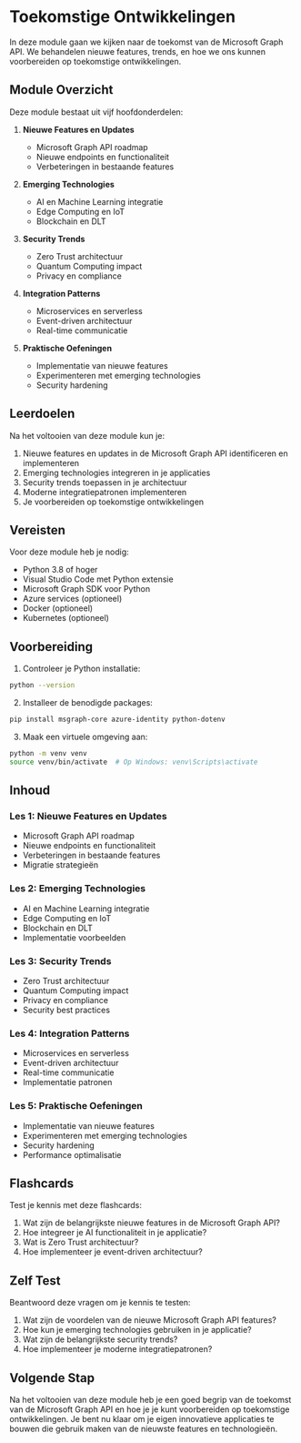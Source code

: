 # Toekomstige Ontwikkelingen

In deze module gaan we kijken naar de toekomst van de Microsoft Graph API. We behandelen nieuwe features, trends, en hoe we ons kunnen voorbereiden op toekomstige ontwikkelingen.

## Module Overzicht

Deze module bestaat uit vijf hoofdonderdelen:

1. **Nieuwe Features en Updates**
   - Microsoft Graph API roadmap
   - Nieuwe endpoints en functionaliteit
   - Verbeteringen in bestaande features

2. **Emerging Technologies**
   - AI en Machine Learning integratie
   - Edge Computing en IoT
   - Blockchain en DLT

3. **Security Trends**
   - Zero Trust architectuur
   - Quantum Computing impact
   - Privacy en compliance

4. **Integration Patterns**
   - Microservices en serverless
   - Event-driven architectuur
   - Real-time communicatie

5. **Praktische Oefeningen**
   - Implementatie van nieuwe features
   - Experimenteren met emerging technologies
   - Security hardening

## Leerdoelen

Na het voltooien van deze module kun je:

1. Nieuwe features en updates in de Microsoft Graph API identificeren en implementeren
2. Emerging technologies integreren in je applicaties
3. Security trends toepassen in je architectuur
4. Moderne integratiepatronen implementeren
5. Je voorbereiden op toekomstige ontwikkelingen

## Vereisten

Voor deze module heb je nodig:

- Python 3.8 of hoger
- Visual Studio Code met Python extensie
- Microsoft Graph SDK voor Python
- Azure services (optioneel)
- Docker (optioneel)
- Kubernetes (optioneel)

## Voorbereiding

1. Controleer je Python installatie:
```bash
python --version
```

2. Installeer de benodigde packages:
```bash
pip install msgraph-core azure-identity python-dotenv
```

3. Maak een virtuele omgeving aan:
```bash
python -m venv venv
source venv/bin/activate  # Op Windows: venv\Scripts\activate
```

## Inhoud

### Les 1: Nieuwe Features en Updates
- Microsoft Graph API roadmap
- Nieuwe endpoints en functionaliteit
- Verbeteringen in bestaande features
- Migratie strategieën

### Les 2: Emerging Technologies
- AI en Machine Learning integratie
- Edge Computing en IoT
- Blockchain en DLT
- Implementatie voorbeelden

### Les 3: Security Trends
- Zero Trust architectuur
- Quantum Computing impact
- Privacy en compliance
- Security best practices

### Les 4: Integration Patterns
- Microservices en serverless
- Event-driven architectuur
- Real-time communicatie
- Implementatie patronen

### Les 5: Praktische Oefeningen
- Implementatie van nieuwe features
- Experimenteren met emerging technologies
- Security hardening
- Performance optimalisatie

## Flashcards

Test je kennis met deze flashcards:

1. Wat zijn de belangrijkste nieuwe features in de Microsoft Graph API?
2. Hoe integreer je AI functionaliteit in je applicatie?
3. Wat is Zero Trust architectuur?
4. Hoe implementeer je event-driven architectuur?

## Zelf Test

Beantwoord deze vragen om je kennis te testen:

1. Wat zijn de voordelen van de nieuwe Microsoft Graph API features?
2. Hoe kun je emerging technologies gebruiken in je applicatie?
3. Wat zijn de belangrijkste security trends?
4. Hoe implementeer je moderne integratiepatronen?

## Volgende Stap

Na het voltooien van deze module heb je een goed begrip van de toekomst van de Microsoft Graph API en hoe je je kunt voorbereiden op toekomstige ontwikkelingen. Je bent nu klaar om je eigen innovatieve applicaties te bouwen die gebruik maken van de nieuwste features en technologieën. 
